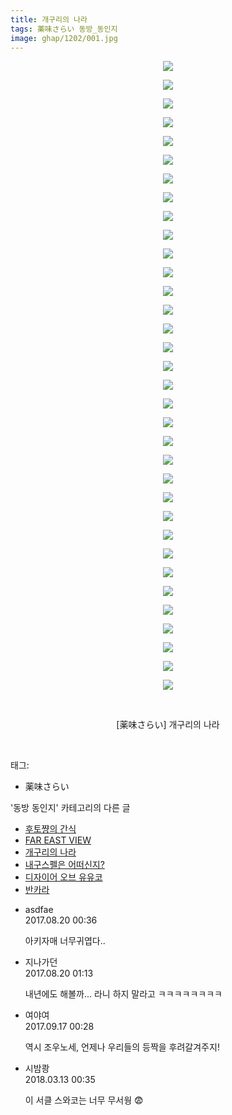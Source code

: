 ```yaml
---
title: 개구리의 나라
tags: 薬味さらい 동방_동인지
image: ghap/1202/001.jpg
---
```

<div class="article">
<p style="text-align: center; clear: none; float: none;"><img src="{{ site.nasurl }}/ghap/1202/001.jpg"/></p>
<p style="text-align: center; clear: none; float: none;"><img src="{{ site.nasurl }}/ghap/1202/002.jpg"/></p>
<p style="text-align: center; clear: none; float: none;"><img src="{{ site.nasurl }}/ghap/1202/003.jpg"/></p>
<p style="text-align: center; clear: none; float: none;"><img src="{{ site.nasurl }}/ghap/1202/004.jpg"/></p>
<p style="text-align: center; clear: none; float: none;"><img src="{{ site.nasurl }}/ghap/1202/005.jpg"/></p>
<p style="text-align: center; clear: none; float: none;"><img src="{{ site.nasurl }}/ghap/1202/006.jpg"/></p>
<p style="text-align: center; clear: none; float: none;"><img src="{{ site.nasurl }}/ghap/1202/007.jpg"/></p>
<p style="text-align: center; clear: none; float: none;"><img src="{{ site.nasurl }}/ghap/1202/008.jpg"/></p>
<p style="text-align: center; clear: none; float: none;"><img src="{{ site.nasurl }}/ghap/1202/009.jpg"/></p>
<p style="text-align: center; clear: none; float: none;"><img src="{{ site.nasurl }}/ghap/1202/010.jpg"/></p>
<p style="text-align: center; clear: none; float: none;"><img src="{{ site.nasurl }}/ghap/1202/011.jpg"/></p>
<p style="text-align: center; clear: none; float: none;"><img src="{{ site.nasurl }}/ghap/1202/012.jpg"/></p>
<p style="text-align: center; clear: none; float: none;"><img src="{{ site.nasurl }}/ghap/1202/013.jpg"/></p>
<p style="text-align: center; clear: none; float: none;"><img src="{{ site.nasurl }}/ghap/1202/014.jpg"/></p>
<p style="text-align: center; clear: none; float: none;"><img src="{{ site.nasurl }}/ghap/1202/015.jpg"/></p>
<p style="text-align: center; clear: none; float: none;"><img src="{{ site.nasurl }}/ghap/1202/016.jpg"/></p>
<p style="text-align: center; clear: none; float: none;"><img src="{{ site.nasurl }}/ghap/1202/017.jpg"/></p>
<p style="text-align: center; clear: none; float: none;"><img src="{{ site.nasurl }}/ghap/1202/018.jpg"/></p>
<p style="text-align: center; clear: none; float: none;"><img src="{{ site.nasurl }}/ghap/1202/019.jpg"/></p>
<p style="text-align: center; clear: none; float: none;"><img src="{{ site.nasurl }}/ghap/1202/020.jpg"/></p>
<p style="text-align: center; clear: none; float: none;"><img src="{{ site.nasurl }}/ghap/1202/021.jpg"/></p>
<p style="text-align: center; clear: none; float: none;"><img src="{{ site.nasurl }}/ghap/1202/022.jpg"/></p>
<p style="text-align: center; clear: none; float: none;"><img src="{{ site.nasurl }}/ghap/1202/023.jpg"/></p>
<p style="text-align: center; clear: none; float: none;"><img src="{{ site.nasurl }}/ghap/1202/024.jpg"/></p>
<p style="text-align: center; clear: none; float: none;"><img src="{{ site.nasurl }}/ghap/1202/025.jpg"/></p>
<p style="text-align: center; clear: none; float: none;"><img src="{{ site.nasurl }}/ghap/1202/026.jpg"/></p>
<p style="text-align: center; clear: none; float: none;"><img src="{{ site.nasurl }}/ghap/1202/027.jpg"/></p>
<p style="text-align: center; clear: none; float: none;"><img src="{{ site.nasurl }}/ghap/1202/028.jpg"/></p>
<p style="text-align: center; clear: none; float: none;"><img src="{{ site.nasurl }}/ghap/1202/029.jpg"/></p>
<p style="text-align: center; clear: none; float: none;"><img src="{{ site.nasurl }}/ghap/1202/030.jpg"/></p>
<p style="text-align: center; clear: none; float: none;"><img src="{{ site.nasurl }}/ghap/1202/031.jpg"/></p>
<p style="text-align: center; clear: none; float: none;"><img src="{{ site.nasurl }}/ghap/1202/032.jpg"/></p>
<p style="text-align: center; clear: none; float: none;"><img src="{{ site.nasurl }}/ghap/1202/033.jpg"/></p>
<p style="text-align: center; clear: none; float: none;"><img src="{{ site.nasurl }}/ghap/1202/034.jpg"/></p>
<p style="text-align: center; clear: none; float: none;"><br/></p>
<p style="text-align: center; clear: none; float: none;">[薬味さらい] 개구리의 나라</p>
<p><br/></p>
</div><div class="tagTrail">
<p>태그: </p>
<ul>
<li>薬味さらい</li>
</ul>
</div><div class="another">
<p>'동방 동인지' 카테고리의 다른 글</p>
<ul>
<li><a href="/2016-07-29-ghap_1206">후토쨩의 간식</a></li>
<li><a href="/2016-07-29-ghap_1203">FAR EAST VIEW</a></li>
<li><a href="/2016-07-29-ghap_1202">개구리의 나라</a></li>
<li><a href="/2016-07-29-ghap_1201">내구스펠은 어떠신지?</a></li>
<li><a href="/2016-07-29-ghap_1200">디자이어 오브 유유코</a></li>
<li><a href="/2016-07-29-ghap_1199">반카라</a></li>
</ul>
</div><div class="cb_module cb_fluid">
<div class="cb_wrt cb_profile">
<div class="comment">
<ul>
<li class="cb_thumb_off" id="comment15063882">
<div class="cb_comment_area">
<div class="cb_info_area">
<div class="cb_section">
<span class="cb_nick_name">asdfae</span>
</div>
<div class="cb_section">
<span class="cb_date">2017.08.20 00:36 </span>
</div>
</div>
<div class="cb_dsc_comment">
<p class="cb_dsc">
											아키자매 너무귀엽다..
										</p>
</div>
</div></li>
<li class="cb_thumb_off" id="comment15063898">
<div class="cb_comment_area">
<div class="cb_info_area">
<div class="cb_section">
<span class="cb_nick_name">지나가던</span>
</div>
<div class="cb_section">
<span class="cb_date">2017.08.20 01:13 </span>
</div>
</div>
<div class="cb_dsc_comment">
<p class="cb_dsc">
											내년에도 해볼까... 라니 하지 말라고 ㅋㅋㅋㅋㅋㅋㅋㅋ
										</p>
</div>
</div></li>
<li class="cb_thumb_off" id="comment15084332">
<div class="cb_comment_area">
<div class="cb_info_area">
<div class="cb_section">
<span class="cb_nick_name">여야여</span>
</div>
<div class="cb_section">
<span class="cb_date">2017.09.17 00:28 </span>
</div>
</div>
<div class="cb_dsc_comment">
<p class="cb_dsc">
											역시 조우노세, 언제나 우리들의 등짝을 후려갈겨주지!
										</p>
</div>
</div></li>
<li class="cb_thumb_off" id="comment15218530">
<div class="cb_comment_area">
<div class="cb_info_area">
<div class="cb_section">
<span class="cb_nick_name">시밤쾅</span>
</div>
<div class="cb_section">
<span class="cb_date">2018.03.13 00:35 </span>
</div>
</div>
<div class="cb_dsc_comment">
<p class="cb_dsc">
											이 서클 스와코는 너무 무서웡 😨
										</p>
</div>
</div></li>
</ul>
</div>
</div><!-- commentList close -->
</div>